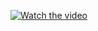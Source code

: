 [![Watch the video](https://i.pinimg.com/originals/8f/10/4b/8f104bc32e0ddcc13afefb79d9413363.jpg)](https://www.youtube.com/watch?v=GCdwKhTtNNw&ab_channel=TheNeighbourhoodVEVO "Neighbourhood - Sweater Weather")
